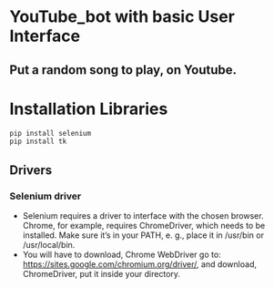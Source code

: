 # YouTube_bot with basic User Interface

## Put a random song to play, on Youtube.

**Installation Libraries**
===================

```python
pip install selenium
pip install tk
```

## Drivers

### **Selenium driver**
* Selenium requires a driver to interface with the chosen browser. Chrome, for example, requires ChromeDriver, which needs to be installed. Make sure it’s in your PATH, e. g., place it in /usr/bin or /usr/local/bin.
* You will have to download, Chrome WebDriver go to: https://sites.google.com/chromium.org/driver/, and download, ChromeDriver, put it inside your directory.
